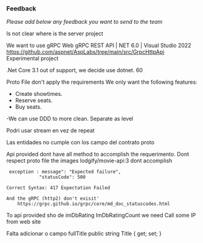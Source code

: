 ### Feedback

*Please add below any feedback you want to send to the team*

Is not clear where is the server project

We want to use gRPC Web
gRPC REST API | NET 6.0 | Visual Studio 2022
https://github.com/aspnet/AspLabs/tree/main/src/GrpcHttpApi
Experimental project


.Net Core 3.1 out of support, we decide use dotnet. 60

Proto File don't apply the requirements
We only want the following features:

- Create showtimes.
- Reserve seats.
- Buy seats.

-We can use DDD to more clean. Separate as level

Podri usar stream en vez de repeat

Las entidades no cumple con los campo del contrato proto

Api provided dont have all method to accomplish the requerimento. Dont respect proto file
	 the images lodgify/movie-api:3 dont accomplish

	 exception : message": "Expected failure",
				"statusCode": 500

	Correct Syntax: 417 Expectation Failed

	And the gRPC (http2) don't exisit'
		https://grpc.github.io/grpc/core/md_doc_statuscodes.html


To api provided sho de 
imDbRating
ImDbRatingCount
we need Call some IP from web site


Falta adicionar o campo fullTitle         public string Title { get; set; }